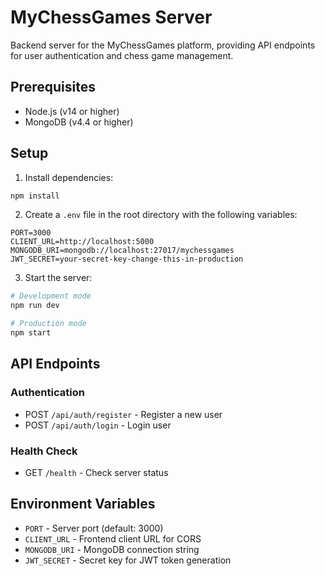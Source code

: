 # MyChessGames Server

Backend server for the MyChessGames platform, providing API endpoints for user authentication and chess game management.

## Prerequisites

- Node.js (v14 or higher)
- MongoDB (v4.4 or higher)

## Setup

1. Install dependencies:
```bash
npm install
```

2. Create a `.env` file in the root directory with the following variables:
```
PORT=3000
CLIENT_URL=http://localhost:5000
MONGODB_URI=mongodb://localhost:27017/mychessgames
JWT_SECRET=your-secret-key-change-this-in-production
```

3. Start the server:
```bash
# Development mode
npm run dev

# Production mode
npm start
```

## API Endpoints

### Authentication
- POST `/api/auth/register` - Register a new user
- POST `/api/auth/login` - Login user

### Health Check
- GET `/health` - Check server status

## Environment Variables

- `PORT` - Server port (default: 3000)
- `CLIENT_URL` - Frontend client URL for CORS
- `MONGODB_URI` - MongoDB connection string
- `JWT_SECRET` - Secret key for JWT token generation
